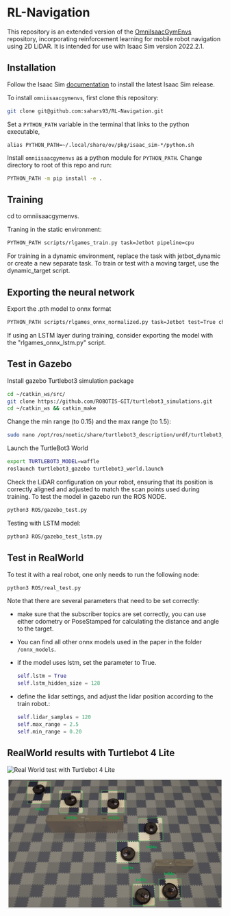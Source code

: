 # RL-Navigation

This repository is an extended version of the [OmniIsaacGymEnvs](https://github.com/isaac-sim/OmniIsaacGymEnvs) repository, incorporating reinforcement learning for mobile robot navigation using 2D LiDAR. It is intended for use with Isaac Sim version 2022.2.1.

## Installation


Follow the Isaac Sim [documentation](https://github.com/NVIDIA-Omniverse/OmniIsaacGymEnvs) to install the latest Isaac Sim release.


To install `omniisaacgymenvs`, first clone this repository:

```bash
git clone git@github.com:sahars93/RL-Navigation.git
```

Set a `PYTHON_PATH` variable in the terminal that links to the python executable, 

```
alias PYTHON_PATH=~/.local/share/ov/pkg/isaac_sim-*/python.sh
```

Install `omniisaacgymenvs` as a python module for `PYTHON_PATH`. Change directory to root of this repo and run:

```bash
PYTHON_PATH -m pip install -e .
```

## Training

cd to omniisaacgymenvs.

Traning in the static environment:

```bash
PYTHON_PATH scripts/rlgames_train.py task=Jetbot pipeline=cpu
```
For training in a dynamic environment, replace the task with jetbot_dynamic or create a new separate task. To train or test with a moving target, use the dynamic_target script.


## Exporting the neural network

Export the .pth model to onnx format

```bash
PYTHON_PATH scripts/rlgames_onnx_normalized.py task=Jetbot test=True checkpoint=CHECKPOINT_PATH pipeline=cpu
```
If using an LSTM layer during training, consider exporting the model with the "rlgames_onnx_lstm.py" script.


## Test in Gazebo

Install gazebo Turtlebot3 simulation package

```bash
cd ~/catkin_ws/src/
git clone https://github.com/ROBOTIS-GIT/turtlebot3_simulations.git
cd ~/catkin_ws && catkin_make
```
Change the min range (to 0.15) and the max range (to 1.5):

```bash
sudo nano /opt/ros/noetic/share/turtlebot3_description/urdf/turtlebot3_waffle.gazebo.xacro
```

Launch the TurtleBot3 World


```bash
export TURTLEBOT3_MODEL=waffle
roslaunch turtlebot3_gazebo turtlebot3_world.launch
```
Check the LiDAR configuration on your robot, ensuring that its position is correctly aligned and adjusted to match the scan points used during training.
To test the model in gazebo run the ROS NODE.

```bash
python3 ROS/gazebo_test.py
```

Testing with LSTM model:

```bash
python3 ROS/gazebo_test_lstm.py
```

## Test in RealWorld

To test it with a real robot, one only needs to run the following node: 

```bash
python3 ROS/real_test.py
```

Note that there are several parameters that need to be set correctly:
- make sure that the subscriber topics are set correctly, you can use either odometry or PoseStamped for calculating the distance and angle to the target.

- You can find all other onnx models used in the paper in the folder ```/onnx_models```. 

- if the model uses lstm, set the parameter to True.
    ```python
    self.lstm = True
    self.lstm_hidden_size = 128
    ```
- define the lidar settings, and adjust the lidar position according to the train robot.:
    ```python
    self.lidar_samples = 120
    self.max_range = 2.5 
    self.min_range = 0.20 

## RealWorld results with Turtlebot 4 Lite

![Real World test with Turtlebot 4 Lite](omniisaacgymenvs/img/realworld.gif)

![Real World test with Turtlebot 4 Lite](omniisaacgymenvs/img/realworld.png)
